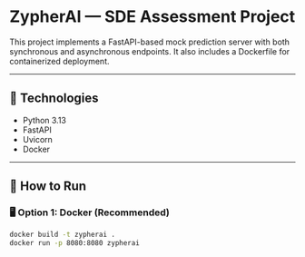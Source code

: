 # ZypherAI — SDE Assessment Project

This project implements a FastAPI-based mock prediction server with both synchronous and asynchronous endpoints. It also includes a Dockerfile for containerized deployment.

---

## 🔧 Technologies

- Python 3.13
- FastAPI
- Uvicorn
- Docker

---

## 🚀 How to Run

### 🖥️ Option 1: Docker (Recommended)

```bash
docker build -t zypherai .
docker run -p 8080:8080 zypherai
